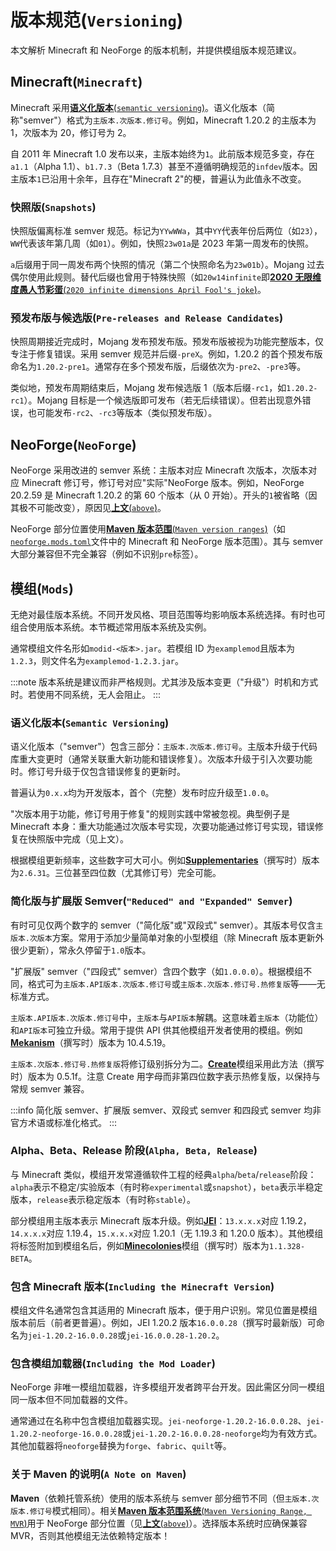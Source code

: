 # **版本规范**(`Versioning`)

本文解析 Minecraft 和 NeoForge 的版本机制，并提供模组版本规范建议。

## **Minecraft**(`Minecraft`)

Minecraft 采用[**语义化版本**(`semantic versioning`)][semver]。语义化版本（简称"semver"）格式为`主版本.次版本.修订号`。例如，Minecraft 1.20.2 的主版本为 1，次版本为 20，修订号为 2。

自 2011 年 Minecraft 1.0 发布以来，主版本始终为`1`。此前版本规范多变，存在`a1.1`（Alpha 1.1）、`b1.7.3`（Beta 1.7.3）甚至不遵循明确规范的`infdev`版本。因主版本`1`已沿用十余年，且存在"Minecraft 2"的梗，普遍认为此值永不改变。

### **快照版**(`Snapshots`)

快照版偏离标准 semver 规范。标记为`YYwWWa`，其中`YY`代表年份后两位（如`23`），`WW`代表该年第几周（如`01`）。例如，快照`23w01a`是 2023 年第一周发布的快照。

`a`后缀用于同一周发布两个快照的情况（第二个快照命名为`23w01b`）。Mojang 过去偶尔使用此规则。替代后缀也曾用于特殊快照（如`20w14infinite`即[**2020 无限维度愚人节彩蛋**(`2020 infinite dimensions April Fool's joke`)][infinite]。

### **预发布版与候选版**(`Pre-releases and Release Candidates`)

快照周期接近完成时，Mojang 发布预发布版。预发布版被视为功能完整版本，仅专注于修复错误。采用 semver 规范并后缀`-preX`。例如，1.20.2 的首个预发布版命名为`1.20.2-pre1`。通常存在多个预发布版，后缀依次为`-pre2`、`-pre3`等。

类似地，预发布周期结束后，Mojang 发布候选版 1（版本后缀`-rc1`，如`1.20.2-rc1`）。Mojang 目标是一个候选版即可发布（若无后续错误）。但若出现意外错误，也可能发布`-rc2`、`-rc3`等版本（类似预发布版）。

## **NeoForge**(`NeoForge`)

NeoForge 采用改进的 semver 系统：主版本对应 Minecraft 次版本，次版本对应 Minecraft 修订号，修订号对应"实际"NeoForge 版本。例如，NeoForge 20.2.59 是 Minecraft 1.20.2 的第 60 个版本（从 0 开始）。开头的`1`被省略（因其极不可能改变），原因见[**上文**(`above`)][minecraft]。

NeoForge 部分位置使用[**Maven 版本范围**(`Maven version ranges`)][mvr]（如[`neoforge.mods.toml`][neoforgemodstoml]文件中的 Minecraft 和 NeoForge 版本范围）。其与 semver 大部分兼容但不完全兼容（例如不识别`pre`标签）。

## **模组**(`Mods`)

无绝对最佳版本系统。不同开发风格、项目范围等均影响版本系统选择。有时也可组合使用版本系统。本节概述常用版本系统及实例。

通常模组文件名形如`modid-<版本>.jar`。若模组 ID 为`examplemod`且版本为`1.2.3`，则文件名为`examplemod-1.2.3.jar`。

:::note
版本系统是建议而非严格规则。尤其涉及版本变更（"升级"）时机和方式时。若使用不同系统，无人会阻止。
:::

### **语义化版本**(`Semantic Versioning`)

语义化版本（"semver"）包含三部分：`主版本.次版本.修订号`。主版本升级于代码库重大变更时（通常关联重大新功能和错误修复）。次版本升级于引入次要功能时。修订号升级于仅包含错误修复的更新时。

普遍认为`0.x.x`均为开发版本，首个（完整）发布时应升级至`1.0.0`。

"次版本用于功能，修订号用于修复"的规则实践中常被忽视。典型例子是 Minecraft 本身：重大功能通过次版本号实现，次要功能通过修订号实现，错误修复在快照版中完成（见上文）。

根据模组更新频率，这些数字可大可小。例如[**Supplementaries**][supplementaries]（撰写时）版本为`2.6.31`。三位甚至四位数（尤其修订号）完全可能。

### **简化版与扩展版 Semver**(`"Reduced" and "Expanded" Semver`)

有时可见仅两个数字的 semver（"简化版"或"双段式" semver）。其版本号仅含`主版本.次版本`方案。常用于添加少量简单对象的小型模组（除 Minecraft 版本更新外很少更新），常永久停留于`1.0`版本。

"扩展版" semver（"四段式" semver）含四个数字（如`1.0.0.0`）。根据模组不同，格式可为`主版本.API版本.次版本.修订号`或`主版本.次版本.修订号.热修复版`等——无标准方式。

`主版本.API版本.次版本.修订号`中，`主版本`与`API版本`解耦。这意味着`主版本`（功能位）和`API版本`可独立升级。常用于提供 API 供其他模组开发者使用的模组。例如[**Mekanism**][mekanism]（撰写时）版本为 10.4.5.19。

`主版本.次版本.修订号.热修复版`将修订级别拆分为二。[**Create**][create]模组采用此方法（撰写时）版本为 0.5.1f。注意 Create 用字母而非第四位数字表示热修复版，以保持与常规 semver 兼容。

:::info
简化版 semver、扩展版 semver、双段式 semver 和四段式 semver 均非官方术语或标准化格式。
:::

### **Alpha、Beta、Release 阶段**(`Alpha, Beta, Release`)

与 Minecraft 类似，模组开发常遵循软件工程的经典`alpha`/`beta`/`release`阶段：`alpha`表示不稳定/实验版本（有时称`experimental`或`snapshot`），`beta`表示半稳定版本，`release`表示稳定版本（有时称`stable`）。

部分模组用主版本表示 Minecraft 版本升级。例如[**JEI**][jei]：`13.x.x.x`对应 1.19.2，`14.x.x.x`对应 1.19.4，`15.x.x.x`对应 1.20.1（无 1.19.3 和 1.20.0 版本）。其他模组将标签附加到模组名后，例如[**Minecolonies**][minecolonies]模组（撰写时）版本为`1.1.328-BETA`。

### **包含 Minecraft 版本**(`Including the Minecraft Version`)

模组文件名通常包含其适用的 Minecraft 版本，便于用户识别。常见位置是模组版本前后（前者更普遍）。例如，JEI 1.20.2 版本`16.0.0.28`（撰写时最新版）可命名为`jei-1.20.2-16.0.0.28`或`jei-16.0.0.28-1.20.2`。

### **包含模组加载器**(`Including the Mod Loader`)

NeoForge 非唯一模组加载器，许多模组开发者跨平台开发。因此需区分同一模组同一版本但不同加载器的文件。

通常通过在名称中包含模组加载器实现。`jei-neoforge-1.20.2-16.0.0.28`、`jei-1.20.2-neoforge-16.0.0.28`或`jei-1.20.2-16.0.0.28-neoforge`均为有效方式。其他加载器将`neoforge`替换为`forge`、`fabric`、`quilt`等。

### **关于 Maven 的说明**(`A Note on Maven`)

**Maven**（依赖托管系统）使用的版本系统与 semver 部分细节不同（但`主版本.次版本.修订号`模式相同）。相关[**Maven 版本范围系统**(`Maven Versioning Range, MVR`)][mvr]用于 NeoForge 部分位置（见[**上文**(`above`)][neoforge]）。选择版本系统时应确保兼容 MVR，否则其他模组无法依赖特定版本！

[create]: https://www.curseforge.com/minecraft/mc-mods/create
[infinite]: https://minecraft.wiki/w/Java_Edition_20w14∞
[jei]: https://www.curseforge.com/minecraft/mc-mods/jei
[mekanism]: https://www.curseforge.com/minecraft/mc-mods/mekanism
[minecolonies]: https://www.curseforge.com/minecraft/mc-mods/minecolonies
[minecraft]: #minecraft
[neoforgemodstoml]: modfiles.md#neoforgemodstoml
[mvr]: https://maven.apache.org/enforcer/enforcer-rules/versionRanges.html
[mvr]: https://maven.apache.org/ref/3.5.2/maven-artifact/apidocs/org/apache/maven/artifact/versioning/ComparableVersion.html
[neoforge]: #neoforge
[pre]: #预发布版
[rc]: #候选版
[semver]: https://semver.org/
[supplementaries]: https://www.curseforge.com/minecraft/mc-mods/supplementaries
